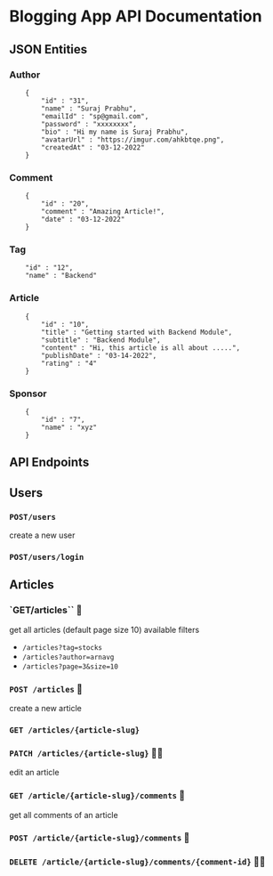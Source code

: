 # Blogging App API Documentation

## JSON Entities

### Author

```
    {
        "id" : "31",
        "name" : "Suraj Prabhu",
        "emailId" : "sp@gmail.com",
        "password" : "xxxxxxxx",
        "bio" : "Hi my name is Suraj Prabhu",
        "avatarUrl" : "https://imgur.com/ahkbtqe.png",
        "createdAt" : "03-12-2022"
    }
```

### Comment

```
    {
        "id" : "20",
        "comment" : "Amazing Article!",
        "date" : "03-12-2022"
    }
```

### Tag

```
    "id" : "12",
    "name" : "Backend"
```

### Article

```
    {
        "id" : "10",
        "title" : "Getting started with Backend Module",
        "subtitle" : "Backend Module",
        "content" : "Hi, this article is all about .....",
        "publishDate" : "03-14-2022",
        "rating" : "4"
    }
```

### Sponsor

```
    {
        "id" : "7",
        "name" : "xyz"
    }
```

## API Endpoints

## Users

### `POST/users`

create a new user

### `POST/users/login`

## Articles

### `GET/articles`` 📄

get all articles (default page size 10)
available filters

- `/articles?tag=stocks`
- `/articles?author=arnavg`
- `/articles?page=3&size=10`

### `POST /articles` 🔐

create a new article

### `GET /articles/{article-slug}`

### `PATCH /articles/{article-slug}` 🔐👤

edit an article

### `GET /article/{article-slug}/comments` 📄

get all comments of an article

### `POST /article/{article-slug}/comments` 🔐

### `DELETE /article/{article-slug}/comments/{comment-id}` 🔐👤

